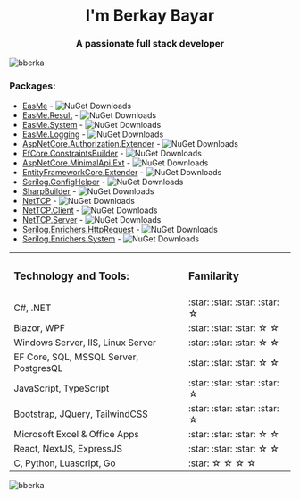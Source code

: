 

<h1 align="center">I'm Berkay Bayar</h1>
<h3 align="center">A passionate full stack developer</h3>

<p align="left"> <img src="https://komarev.com/ghpvc/?username=bberka&label=Profile%20views&color=0e75b6&style=flat" alt="bberka" /> </p>



<h3 align="left">Packages:</h3>



- [EasMe](https://www.nuget.org/packages/EasMe/) - ![NuGet Downloads](https://img.shields.io/nuget/dt/EasMe.svg)
- [EasMe.Result](https://www.nuget.org/packages/EasMe.Result/) - ![NuGet Downloads](https://img.shields.io/nuget/dt/EasMe.Result.svg)
- [EasMe.System](https://www.nuget.org/packages/EasMe.System/) - ![NuGet Downloads](https://img.shields.io/nuget/dt/EasMe.System.svg)
- [EasMe.Logging](https://www.nuget.org/packages/EasMe.Logging/) - ![NuGet Downloads](https://img.shields.io/nuget/dt/EasMe.Logging.svg)
- [AspNetCore.Authorization.Extender](https://www.nuget.org/packages/AspNetCore.Authorization.Extender/) - ![NuGet Downloads](https://img.shields.io/nuget/dt/AspNetCore.Authorization.Extender.svg)
- [EfCore.ConstraintsBuilder](https://www.nuget.org/packages/EfCore.ConstraintsBuilder/) - ![NuGet Downloads](https://img.shields.io/nuget/dt/EfCore.ConstraintsBuilder.svg)
- [AspNetCore.MinimalApi.Ext](https://www.nuget.org/packages/AspNetCore.MinimalApi.Ext/) - ![NuGet Downloads](https://img.shields.io/nuget/dt/AspNetCore.MinimalApi.Ext.svg)
- [EntityFrameworkCore.Extender](https://www.nuget.org/packages/EntityFrameworkCore.Extender/) - ![NuGet Downloads](https://img.shields.io/nuget/dt/EntityFrameworkCore.Extender.svg)
- [Serilog.ConfigHelper](https://www.nuget.org/packages/Serilog.ConfigHelper/) - ![NuGet Downloads](https://img.shields.io/nuget/dt/Serilog.ConfigHelper.svg)
- [SharpBuilder](https://www.nuget.org/packages/SharpBuilder/) - ![NuGet Downloads](https://img.shields.io/nuget/dt/SharpBuilder.svg)
- [NetTCP](https://www.nuget.org/packages/NetTCP/) - ![NuGet Downloads](https://img.shields.io/nuget/dt/NetTCP.svg)
- [NetTCP.Client](https://www.nuget.org/packages/NetTCP.Client/) - ![NuGet Downloads](https://img.shields.io/nuget/dt/NetTCP.Client.svg)
- [NetTCP.Server](https://www.nuget.org/packages/NetTCP.Server/) - ![NuGet Downloads](https://img.shields.io/nuget/dt/NetTCP.Server.svg)
- [Serilog.Enrichers.HttpRequest](https://www.nuget.org/packages/Serilog.Enrichers.HttpRequest/) - ![NuGet Downloads](https://img.shields.io/nuget/dt/Serilog.Enrichers.HttpRequest.svg)
- [Serilog.Enrichers.System](https://www.nuget.org/packages/Serilog.Enrichers.System/) - ![NuGet Downloads](https://img.shields.io/nuget/dt/Serilog.Enrichers.System.svg)


<table>
<tr>
<th><h3 align="left">Technology and Tools:</h
                                           3></th>
 <th><h3 align="left">Familarity</h3></th>
</tr>

<tr>
 <td >
    C#, .NET
 </td>
    <td>:star: :star: :star: :star: ☆</td>
</tr>


<tr>
 <td >
    Blazor, WPF
 </td>
    <td>:star: :star: :star: ☆ ☆</td>
</tr>


<tr>
 <td >
   Windows Server, IIS, Linux Server 
 </td>
    <td>:star: :star: :star: ☆ ☆</td>
</tr>

<tr>
 <td >
 EF Core, SQL, MSSQL Server, PostgresQL
 </td>
    <td>:star: :star: :star: ☆ ☆</td>
</tr>


<tr>
 <td >
     JavaScript, TypeScript
 </td>
    <td>:star: :star: :star: :star: ☆</td>
</tr>

<tr>
 <td >
    Bootstrap, JQuery, TailwindCSS
 </td>
    <td>:star: :star: :star: :star: ☆</td>
</tr>


<tr>
 <td >
    Microsoft Excel & Office Apps
 </td>
    <td>:star: :star: :star: ☆ ☆</td>
</tr>

<tr>
 <td >
     React, NextJS, ExpressJS
 </td>
    <td>:star: :star: :star: ☆ ☆</td>
</tr>

<tr>
 <td >
C, Python, Luascript, Go
 </td>
    <td>:star: ☆ ☆ ☆ ☆</td>
</tr>





</table>







<p><img align="center" src="https://streak-stats.demolab.com/?user=bberka" alt="bberka" /></p>





